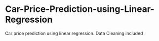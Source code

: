 # Car-Price-Prediction-using-Linear-Regression
Car price prediction using linear regression. Data Cleaning included
